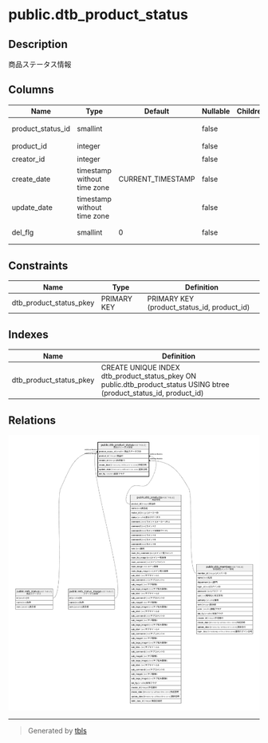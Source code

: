 # public.dtb_product_status

## Description

商品ステータス情報

## Columns

| Name | Type | Default | Nullable | Children | Parents | Comment |
| ---- | ---- | ------- | -------- | -------- | ------- | ------- |
| product_status_id | smallint |  | false |  | [public.mtb_status](public.mtb_status.md) [public.mtb_status_image](public.mtb_status_image.md) | 商品ステータスID |
| product_id | integer |  | false |  | [public.dtb_products](public.dtb_products.md) | 商品ID |
| creator_id | integer |  | false |  | [public.dtb_member](public.dtb_member.md) | 作成者ID |
| create_date | timestamp without time zone | CURRENT_TIMESTAMP | false |  |  | 作成日時 |
| update_date | timestamp without time zone |  | false |  |  | 更新日時 |
| del_flg | smallint | 0 | false |  |  | 削除フラグ |

## Constraints

| Name | Type | Definition |
| ---- | ---- | ---------- |
| dtb_product_status_pkey | PRIMARY KEY | PRIMARY KEY (product_status_id, product_id) |

## Indexes

| Name | Definition |
| ---- | ---------- |
| dtb_product_status_pkey | CREATE UNIQUE INDEX dtb_product_status_pkey ON public.dtb_product_status USING btree (product_status_id, product_id) |

## Relations

![er](public.dtb_product_status.svg)

---

> Generated by [tbls](https://github.com/k1LoW/tbls)
